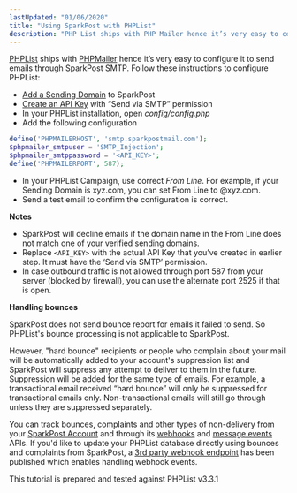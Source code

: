 ```yaml
---
lastUpdated: "01/06/2020"
title: "Using SparkPost with PHPList"
description: "PHP List ships with PHP Mailer hence it’s very easy to configure it to send emails through Spark Post SMTP Follow these instructions to configure PHP List Add a Sending Domain to Spark Post Create an API Key with Send via SMTP permission In your PHP List installation open config..."
---
```


[PHPList](http://phplist.org) ships with [PHPMailer](https://github.com/PHPMailer/PHPMailer) hence it’s very easy to configure it to send emails through SparkPost SMTP. Follow these instructions to configure PHPList:

* [Add a Sending Domain](https://www.sparkpost.com/docs/getting-started/getting-started-sparkpost/#preparing-your-from-address) to SparkPost
* [Create an API Key](https://www.sparkpost.com/docs/getting-started/create-api-keys/) with “Send via SMTP” permission
* In your PHPList installation, open *config/config.php*
* Add the following configuration

```php
define('PHPMAILERHOST', 'smtp.sparkpostmail.com');
$phpmailer_smtpuser = 'SMTP_Injection';
$phpmailer_smtppassword = '<API_KEY>';
define('PHPMAILERPORT', 587);
```

* In your PHPList Campaign, use correct *From Line*. For example, if your Sending Domain is xyz.com, you can set From Line to <NAME>@xyz.com. 
* Send a test email to confirm the configuration is correct. 

**Notes**

* SparkPost will decline emails if the domain name in the From Line does not match one of your verified sending domains. 
* Replace `<API_KEY>` with the actual API Key that you’ve created in earlier step. It must have the ‘Send via SMTP’ permission. 
* In case outbound traffic is not allowed through port 587 from your server (blocked by firewall), you can use the alternate port 2525 if that is open.

**Handling bounces**

SparkPost does not send bounce report for emails it failed to send. So PHPList's bounce processing is not applicable to SparkPost. 

However, "hard bounce" recipients or people who complain about your mail will be automatically added to your account's suppression list and SparkPost will suppress any attempt to deliver to them in the future. Suppression will be added for the same type of emails. For example, a transactional email received “hard bounce” will only be suppressed for transactional emails only. Non-transactional emails will still go through unless they are suppressed separately.  

You can track bounces, complaints and other types of non-delivery from your [SparkPost Account](https://app.sparkpost.com) and through its [webhooks](https://www.sparkpost.com/docs/user-guide/defining-webhooks/) and [message events](https://developers.sparkpost.com/api/message-events.html) APIs. If you'd like to update your PHPList database directly using bounces and complaints from SparkPost, a [3rd party webhook endpoint](https://gist.github.com/cgsmith/db8c8a2e3ad435abc6694a15f42e9bca) has been published which enables handling webhook events.

This tutorial is prepared and tested against PHPList v3.3.1
